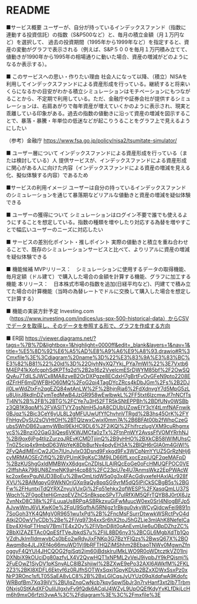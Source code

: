 # README

■サービス概要
ユーザーが、自分が持っているインデックスファンド（指数に連動する投資信託）の指数（S&P500など）と、毎月の積立金額（月１万円など）を選択して、
過去の投資期間（1995年から1999年など）を指定すると、資産の変動がグラフで表示される（例えば、S&P５００を毎月１万円積み立てて、
値動きが1990年から1995年の相場通りに動いた場合、資産の増減がどのようになるか表示する）。

■ このサービスへの思い・作りたい理由
社会人になって以降、（積立）NISAを利用してインデックスファンドによる資産形成を行っている。継続すると将来いくらになるかの目安がわかる積立シミュレーションはモチベーションにもつながることから、不定期で利用している。ただ、金融庁や証券会社が提供するシミュレーションは、右肩あがりで毎年資産が増えていくかのように表示され、現実と乖離している印象がある。過去の指数の値動きに沿って資産の増減を図示することで、暴落・暴騰・年単位の低迷などが起こりうることをグラフ上で見えるようにしたい

（参考）金融庁
https://www.fsa.go.jp/policy/nisa2/tsumitate-simulator/

■ ユーザー層について
インデックスファンドによる資産形成を行っている（または検討している）人
提供サービスが、インデックスファンドによる資産形成に関心がある人に向けた内容（インデックスファンドによる資産の増減を見える化、擬似体験する内容）であるため

■サービスの利用イメージ
ユーザーは自分の持っているインデックスファンドのシミュレーションを通じて暴落期などリアルな値動きと資産の増減を疑似体験できる

■ ユーザーの獲得について
シミュレーションはログイン不要で誰でも使えるようにすることを想定している。指数の種類を増やしたり対応する為替を増やすことで幅広いユーザーのニーズに対応したい

■ サービスの差別化ポイント・推しポイント
実際の値動きと積立を重ね合わせることで、既存のシミュレーションサービスと比べて、よりリアルに資産の増減を疑似体験できる

■ 機能候補
MVPリリース：　シミュレーションに使用するデータの取得機能、毎月定額（ドル建て）で購入した場合の金額を計算する機能、グラフに加工する機能
本リリース：　日本株式市場の指数を追加(日経平均など)、円建てで積み立てた場合の計算機能（当時の為替レートでドルに交換して購入した場合を想定して計算する）

■ 機能の実装方針予定
Investing.com（https://www.investing.com/indices/us-spx-500-historical-data）からCSVでデータを取得し、そのデータを参照する形で、グラフを作成する方向

■ ER図
https://viewer.diagrams.net/?tags=%7B%7D&lightbox=1&highlight=0000ff&edit=_blank&layers=1&nav=1&title=%E5%8D%92%E6%A5%AD%E8%A9%A6%E9%A8%93.drawio#R%3Cmxfile%3E%3Cdiagram%20name%3D%22%E3%83%9A%E3%83%BC%E3%82%B81%22%20id%3D%22OiyhNyXQ7Ykj_PYa7mWI%22%3E7Vxtb6M4EP41kXofcgphSdKPTfq2d%2B2p16z2VvelcmESrDWYM85bf%2F2OwSQQyAu7TdILSJWCx8MA8zyeB2OrDXPgze8ECdxH7gBrtFvOvGFeN9pto2208EdZFrHF6mjDWFBHO60MQ%2FoG2pi4TagDYcZRcs4kDbJGm%2Fs%2B2DJjI0LwWdZtxFn2qgEZQ84wtAnLW%2F%2BhjnRja6%2FdXdnvgY7d5MpG5zLu8UjirJ8kdInDZymTedMwB4JzGR958wEwlbwkL%2FF5txt6lzcmwJf7nNCfTsTj4N%2B%2FB%2BTG%2FCYe7u3H52FTR5kSNtEPPBh%2BDfUNy0WSBbz3QB1K8qpM%2FVASITVYZgsNmH5JqA8CDUbUZowEIY3cY4tLmfNAFnwik0BJqz%2Bic3CeY6yUL8L2gMFUUwUfYfChvhnVTRgd%2B3hs45OrK%2FYFhHgvDySU2sOVHtOH%2BTQlzwxCwjxl0mm7A%2B6BFAt00b2fWhpCzeGubs5WhDB62uamyWBpI9EkHC9DL6%2F2jKQl%2FhifrczlugVXM9cuRhgmxycS%2BnziO2GaG3iQes6VKWJMCfa0zTx%2FtnPnWY2AvssFfVOMYRrhNJ%2Bi9ox6jPg4tIizZurzqJREvKCMDTjjinQ%2B9yHHO%2BXkCB58IWIMUhsCTn0Z5cjq4x9mbdD63WpYeK8DbBurNv4pdyEH3A%2BlQH6rGIA0m4GiWl%2FyQAdlMEriCw2JOn7lUnJvIxO3Dsnd9Fxkgd9Fx3WCpNmYYUZ5GrRzNHj6cyMRMAOSErZiflQ%2BVPUmK9gKsC3M9jLD66lfLxocEzpiUQF2qeMAFpD%2BzKUShgGxldMMBWxX6dgxCnZDlsLILAlRQcEoGe0oFcHMUQFPOC0VEr2IffshAk798UN8ZmeNK9aH4cp88%2FC23pU7e4U7AnmsWkz2EpPWAcWkc2ox6exPguNUD3BoEu%2BwOmLtjdW5q0g3x4FAcGdiyxefeHAxlALr928fXVU%2BAlMqpyG9WkNOriGXp9aQy8pqSG9vrM5dQ5IPiCkSCBgB5s%2BGFw%2FHuntxjTdQYRXZnyuVUxGj%2Fq51ehkx2qfWESP%2FXasqQmLU37SWqch%2F0goEteHiGmzqEVZhCSnBksppSPvT7uIRfXiM5QFrTQYB8J0rtX6JzZvnNxD8C38k%2FiLuuaUs8RPqASBRkzxuGiFwMuucW0ex0SrI4NIogBFJp5AJvwWmJ6VLKwK0e%2FqU9SqfhAj5RNigz1rBkgu0vkyWCyQjdcwFei9891n7SoGoh3YK4QMgV0R9651wu1xPd%2B%2FncMsFSurrDtwwkWSRctPvO4dAtkj2O0wV1yCDb%2Be%2FiVq973t4xxSr6hX2toJ5hGZLje3mlAhK8NefeICaEbv4XHjqFTHnpV7BmiTE4x2Oy%2FIVbnD8jt0oAnEvmUie6uOBpDZhzZC%2BbXIZAZETAc0QpESfTVeJbkdS7u%2FliL8BD6ny3%2BCGL6MgbXdTb1QoVZdhJklm1IdmwvbCs0bEo2wRdyJixFNKp3G7BzYFlQzs%2BwsQ67X%2BOAwqm8p4JLJXEf4o66muWD1Vj9bRFTHQZjMShhm2BEbaoTNWv0MgwnZfnoggyF4QYUI4JHCQOG2fgjSqti2jm60jBdsklruIMkLWO9R0oWDtcztkVZ01lnjDXNbiX9kOUciDg80azfyLX4V2QywHQT1xNPML2vVeiJ9iypbJY9kPQjsmj%2FuEOwZ1SiyDV1pKSnyALC8lBZshjiwl%2BZXwE9ePo32AXI6AWkfM%2FKL2Z3%2BKI8XDFL6Ektvf6z0RJfhSOTWxSqxj1GpyKDUp2BZxXDWxSsxPz0xNrP3ROnc1sfLT05SaEA8vLC8%2B%2BxLGICqsJyUYUz09qXdqfwA9KdofcWRBqfBm7Xq39jIV%2BUlqZnqCwNcb7kpy5pwl5bJr3n7rvHanf3xt2lb7Trbm0Nxjs0StKAdXFOuIilJIgxIvFv9fQdk6ACqlJ4WZyL9UpOQEfKdyYvKLfDkjLcHm6h9mxO6rfzti3vwA%3C%2Fdiagram%3E%3C%2Fmxfile%3E